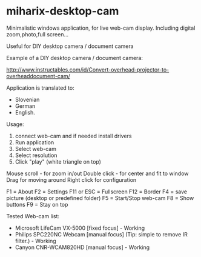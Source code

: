 miharix-desktop-cam
===================

Minimalistic windows application, for live web-cam display.
Including digital zoom,photo,full screen...

Useful for DIY desktop camera / document camera

Example of a DIY desktop camera / document camera:

http://www.instructables.com/id/Convert-overhead-projector-to-overheaddocument-cam/


Application is translated to: 
- Slovenian
- German
- English.


Usage:

1. connect web-cam and if needed install drivers
2. Run application
3. Select web-cam
4. Select resolution
5. Click "play" (white triangle on top)

Mouse scroll - for zoom in/out
Double click - for center and fit to window
Drag for moving around
Right click for configuration

F1 = About
F2 = Settings
F11 or ESC = Fullscreen
F12 = Border
F4 = save picture (desktop or predefined folder)
F5 = Start/Stop web-cam 
F8 = Show buttons
F9 = Stay on top


Tested Web-cam list:
 - Microsoft LifeCam VX-5000 [fixed focus] - Working
 - Philips SPC220NC Webcam [manual focus] (Tip: simple to remove IR filter.) - Working
 - Canyon CNR-WCAM820HD [manual focus] - Working
